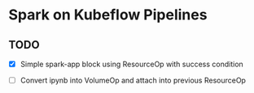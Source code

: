 # Spark on Kubeflow Pipelines

## TODO

- [x] Simple spark-app block using ResourceOp with success condition 
- [ ] Convert ipynb into VolumeOp and attach into previous ResourceOp

